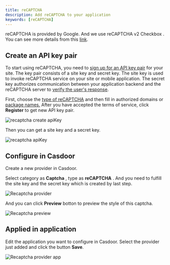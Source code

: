 ```yaml
---
title: reCAPTCHA
description: Add reCAPTCHA to your application
keywords: [reCAPTCHA]
---
```


reCAPTCHA is provided by Google. And we use reCAPTCHA v2 Checkbox . You can see more details from this [link](https://developers.google.com/recaptcha).

## Create an API key pair

To start using reCAPTCHA, you need to [sign up for an API key pair](http://www.google.com/recaptcha/admin) for your site. The key pair consists of a site key and secret key. The site key is used to invoke reCAPTCHA service on your site or mobile application. The secret key authorizes communication between your application backend and the reCAPTCHA server to [verify the user's response](https://developers.google.com/recaptcha/docs/verify).

First, choose the [type of reCAPTCHA](https://developers.google.com/recaptcha/docs/versions) and then fill in authorized domains or [package names.](https://developer.android.com/guide/topics/manifest/manifest-element.html#package) After you have accepted the terms of service, click **Register** to get new API key pair.

![recaptcha create apiKey](/img/providers/captcha/recaptcha_create_apiKey.png)

Then you can get a site key and a secret key.

![recaptcha apiKey](/img/providers/captcha/recaptcha_apikey.png)

## Configure in Casdoor

Create a new provider in Casdoor.

Select category as  **Captcha** , type as  **reCAPTCHA** . And you need to fulfill the site key and the secret key which is created by last step.

![Recaptcha provider](/img/providers/captcha/recaptcha_provider.png)

And you can click **Preview** botton to preview the style of this captcha.

![Recaptcha preview](/img/providers/captcha/recaptcha_preview.png)

## Applied in application

Edit the application you want to configure in Casdoor. Select the provider just added and click the button **Save**.

![Recaptcha provider app](/img/providers/captcha/recaptcha_provider_app.png)
